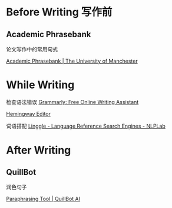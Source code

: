 # Before Writing 写作前
## Academic Phrasebank
论文写作中的常用句式

[Academic Phrasebank | The University of Manchester](https://www.phrasebank.manchester.ac.uk/)



# While Writing

检查语法错误
[Grammarly: Free Online Writing Assistant](https://www.grammarly.com/)

[Hemingway Editor](https://hemingwayapp.com/)

词语搭配
[Linggle - Language Reference Search Engines - NLPLab](https://www.linggle.com/)

# After Writing

## QuillBot

润色句子

[Paraphrasing Tool | QuillBot AI](https://quillbot.com/)